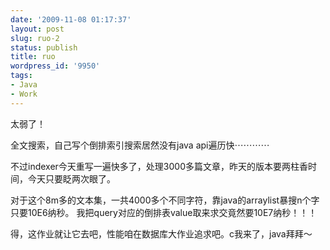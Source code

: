 ```yaml
---
date: '2009-11-08 01:17:37'
layout: post
slug: ruo-2
status: publish
title: ruo
wordpress_id: '9950'
tags:
- Java
- Work
---
```


太弱了！
  

全文搜索，自己写个倒排索引搜索居然没有java api遍历快⋯⋯⋯⋯
  

不过indexer今天重写一遍快多了，处理3000多篇文章，昨天的版本要两柱香时间，今天只要眨两次眼了。
  

对于这个8m多的文本集，一共4000多个不同字符，靠java的arraylist暴搜n个字只要10E6纳秒。
我把query对应的倒排表value取来求交竟然要10E7纳秒！！！
  

得，这作业就让它去吧，性能咱在数据库大作业追求吧。c我来了，java拜拜～
